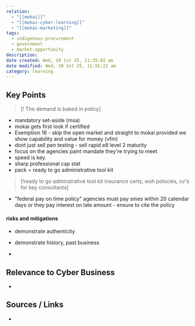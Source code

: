 ```yaml
---
relation:
  - "[[mokai]]"
  - "[[mokai-cyber-learning]]"
  - "[[mokai-marketing]]"
tags:
  - indigenous-procurement
  - government
  - market-opportunity
description:
date created: Wed, 10 1st 25, 11:35:02 am
date modified: Wed, 10 1st 25, 11:55:22 am
category: learning
---
```


## Key Points

> [! The demand is baked in policy]

- mandatory set-aside (msa)
- mokai gets first look if certified
- Exemption 16 - skip the open market and straight to mokai provided we show capability and value for money (vfm)
- dont just sell pen testing - sell rapid e8 level 2 maturity
- focus on the agencies paint mandate they're trying to meet
- speed is key.
- sharp professional cap stat
- pack = ready to go administrative tool kit

> [!ready to go adminstrative tool kit insurance certs, wsh polocies, cv's for key consultants]

- "federal pay on time policy" agencies must pay smes within 20 calendar days or they pay interest on late amount - ensure to cite the policy

#### risks and mitigations
- demonstrate authenticity
- demonstrate history, past business

-



## Relevance to Cyber Business
-

## Sources / Links
-
